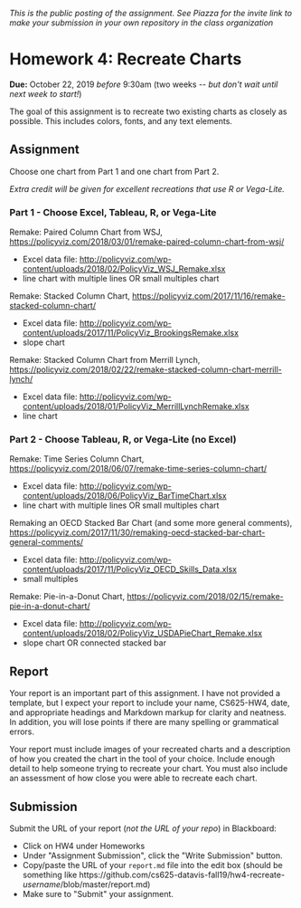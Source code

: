 *This is the public posting of the assignment. See Piazza for the invite link to make your submission in your own repository in the class organization*

# Homework 4: Recreate Charts

**Due:** October 22, 2019 *before* 9:30am (two weeks -- *but don't wait until next week to start!*)

The goal of this assignment is to recreate two existing charts as closely as possible. This includes colors, fonts, and any text elements. 

## Assignment

Choose one chart from Part 1 and one chart from Part 2.  

*Extra credit will be given for excellent recreations that use R or Vega-Lite.*

### Part 1 - Choose Excel, Tableau, R, or Vega-Lite

Remake: Paired Column Chart from WSJ, https://policyviz.com/2018/03/01/remake-paired-column-chart-from-wsj/
* Excel data file: http://policyviz.com/wp-content/uploads/2018/02/PolicyViz_WSJ_Remake.xlsx
* line chart with multiple lines OR small multiples chart

Remake: Stacked Column Chart, https://policyviz.com/2017/11/16/remake-stacked-column-chart/
* Excel data file: http://policyviz.com/wp-content/uploads/2017/11/PolicyViz_BrookingsRemake.xlsx
* slope chart

Remake: Stacked Column Chart from Merrill Lynch, https://policyviz.com/2018/02/22/remake-stacked-column-chart-merrill-lynch/
* Excel data file: http://policyviz.com/wp-content/uploads/2018/01/PolicyViz_MerrillLynchRemake.xlsx
* line chart

### Part 2 - Choose Tableau, R, or Vega-Lite (no Excel)

Remake: Time Series Column Chart, https://policyviz.com/2018/06/07/remake-time-series-column-chart/
* Excel data file: http://policyviz.com/wp-content/uploads/2018/06/PolicyViz_BarTimeChart.xlsx
* line chart with multiple lines OR small multiples chart

Remaking an OECD Stacked Bar Chart (and some more general comments), https://policyviz.com/2017/11/30/remaking-oecd-stacked-bar-chart-general-comments/
* Excel data file: http://policyviz.com/wp-content/uploads/2017/11/PolicyViz_OECD_Skills_Data.xlsx
* small multiples

Remake: Pie-in-a-Donut Chart, https://policyviz.com/2018/02/15/remake-pie-in-a-donut-chart/
* Excel data file: http://policyviz.com/wp-content/uploads/2018/02/PolicyViz_USDAPieChart_Remake.xlsx
* slope chart OR connected stacked bar

## Report

Your report is an important part of this assignment. I have not provided a template, but I expect your report to include your name, CS625-HW4, date, and appropriate headings and Markdown markup for clarity and neatness. In addition, you will lose points if there are many spelling or grammatical errors. 

Your report must include images of your recreated charts and a description of how you created the chart in the tool of your choice. Include enough detail to help someone trying to recreate your chart. You must also include an assessment of how close you were able to recreate each chart.

## Submission
Submit the URL of your report (*not the URL of your repo*) in Blackboard:
* Click on HW4 under Homeworks
* Under "Assignment Submission", click the "Write Submission" button.
* Copy/paste the URL of your `report.md` file into the edit box (should be something like https<nolink>://github.com/cs625-datavis-fall19/hw4-recreate-*username*/blob/master/report.md)
* Make sure to "Submit" your assignment.
